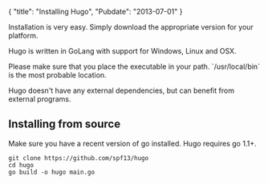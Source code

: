 {
    "title": "Installing Hugo",
    "Pubdate": "2013-07-01"
}

Installation is very easy. Simply download the appropriate version for your
platform. 

Hugo is written in GoLang with support for Windows, Linux and OSX.

<div class="alert alert-info">
Please make sure that you place the executable in your path. `/usr/local/bin` 
is the most probable location.
</div>


Hugo doesn't have any external dependencies, but can benefit from external
programs.


## Installing from source

Make sure you have a recent version of go installed. Hugo requires go 1.1+.

    git clone https://github.com/spf13/hugo
    cd hugo
    go build -o hugo main.go

